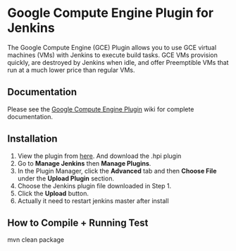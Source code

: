 # Google Compute Engine Plugin for Jenkins
The Google Compute Engine (GCE) Plugin allows you to use GCE virtual machines (VMs) with Jenkins to execute build tasks. GCE VMs provision quickly, are destroyed by Jenkins when idle, and offer Preemptible VMs that run at a much lower price than regular VMs.

## Documentation
Please see the [Google Compute Engine Plugin](https://wiki.jenkins.io/display/JENKINS/Google+Compute+Engine+Plugin) wiki for complete documentation.

## Installation
1. View the plugin from [here](https://github.com/KMK-ONLINE/google-compute-engine-plugin/releases). And download the .hpi plugin
1. Go to **Manage Jenkins** then **Manage Plugins**.
1. In the Plugin Manager, click the **Advanced** tab and then **Choose File** under the **Upload Plugin** section.
1. Choose the Jenkins plugin file downloaded in Step 1.
1. Click the **Upload** button.
1. Actually it need to restart jenkins master after install

## How to Compile + Running Test
mvn clean package
